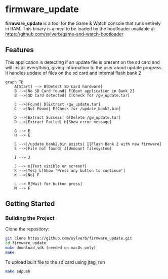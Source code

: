 # firmware_update

**firmware_update** is a tool for the Game & Watch console that runs entirely in RAM. This binary is aimed to be loaded by the bootloader available at https://github.com/sylverb/game-and-watch-bootloader

## Features

This application is detecting if an update file is present on the sd card and will install everything, giving information to the user about update progress. It handles update of files on the sd card and internal flash bank 2

```mermaid
graph TD
    A[Start] --> B[Detect SD Card hardware]
    B -->|No SD Card found| F[Boot application in Bank 2]
    B -->|SD Card detected| C[Check for /gw_update.tar]
    
    C -->|Found| D[Extract /gw_update.tar]
    C -->|Not Found| E[Check for /update_bank2.bin]
    
    D -->|Extract Success| G[Delete /gw_update.tar]
    D -->|Extract Failed| H[Show error message]

    G --> E
    H --> E

    E -->|/update_bank2.bin exists| I[Flash Bank 2 with new firmware]
    E -->|File not found| J[Unmount filesystem]

    I --> J

    J --> K{Text visible on screen?}
    K -->|Yes| L[Show 'Press any button to continue']
    K -->|No| F

    L --> M[Wait for button press]
    M --> F
```

## Getting Started

### Building the Project

Clone the repository:
   ```bash
   git clone https://github.com/sylverb/firmware_update.git
   cd firmware_update
   make download_sdk (needed on macOs only)
   make
```

To upload built file to the sd card using jtag, run
   ```bash
   make sdpush
```